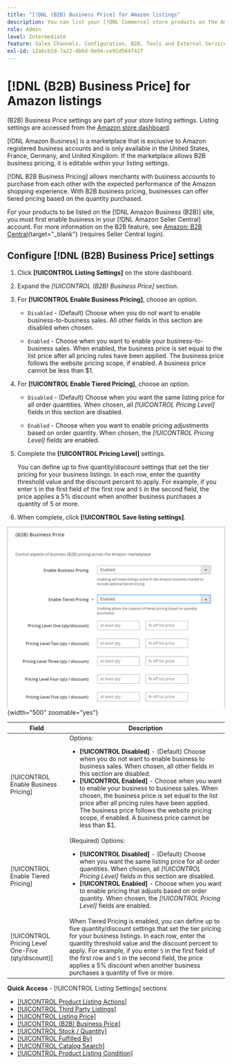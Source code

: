 ```yaml
---
title: "[!DNL (B2B) Business Price] for Amazon listings"
description: You can list your [!DNL Commerce] store products on the Amazon Business (B2B) site by enabling business in your Amazon [!DNL Seller Central] account.
role: Admin
level: Intermediate
feature: Sales Channels, Configuration, B2B, Tools and External Services, Merchandising, Integration
exl-id: 12a6cb2d-7a22-4b6d-9e94-ce91d564f42f
---
```

# [!DNL (B2B) Business Price] for Amazon listings

(B2B) Business Price settings are part of your store listing settings. Listing settings are accessed from the [Amazon store dashboard](./amazon-store-dashboard.md).

[!DNL Amazon Business] is a marketplace that is exclusive to Amazon registered business accounts and is only available in the United States, France, Germany, and United Kingdom. If the marketplace allows B2B business pricing, it is editable within your listing settings.

[!DNL B2B Business Pricing] allows merchants with business accounts to purchase from each other with the expected performance of the Amazon shopping experience. With B2B business pricing, businesses can offer tiered pricing based on the quantity purchased.

For your products to be listed on the [!DNL Amazon Business (B2B)] site, you must first enable business in your [!DNL Amazon Seller Central] account. For more information on the B2B feature, see [Amazon: B2B Central](https://sellercentral.amazon.com/gp/help/G202161480/){target="_blank"} (requires Seller Central login).

## Configure [!DNL (B2B) Business Price] settings

1. Click **[!UICONTROL Listing Settings]** on the store dashboard.

1. Expand the _[!UICONTROL (B2B) Business Price]_ section.

1. For **[!UICONTROL Enable Business Pricing]**, choose an option.

   - `Disabled` - (Default) Choose when you do not want to enable business-to-business sales. All other fields in this section are disabled when chosen.

   - `Enabled` - Choose when you want to enable your business-to-business sales. When enabled, the business price is set equal to the list price after all pricing rules have been applied. The business price follows the website pricing scope, if enabled. A business price cannot be less than $1.

1. For **[!UICONTROL Enable Tiered Pricing]**, choose an option.

   - `Disabled` - (Default) Choose when you want the same listing price for all order quantities. When chosen, all _[!UICONTROL Pricing Level]_ fields in this section are disabled.

   - `Enabled` - Choose when you want to enable pricing adjustments based on order quantity. When chosen, the _[!UICONTROL Pricing Level]_ fields are enabled.

1. Complete the **[!UICONTROL Pricing Level]** settings.

   You can define up to five quantity/discount settings that set the tier pricing for your business listings. In each row, enter the quantity threshold value and the discount percent to apply. For example, if you enter `5` in the first field of the first row and `5` in the second field, the price applies a 5% discount when another business purchases a quantity of 5 or more.

1. When complete, click **[!UICONTROL Save listing settings]**.

![Amazon Business Pricing (B2B)](assets/amazon-business-pricing.png){width="500" zoomable="yes"}

| Field                                              | Description                                                                                                                                                                                                                                                                                                                                                                                                                                                                                                            |
|----------------------------------------------------|------------------------------------------------------------------------------------------------------------------------------------------------------------------------------------------------------------------------------------------------------------------------------------------------------------------------------------------------------------------------------------------------------------------------------------------------------------------------------------------------------------------------|
| [!UICONTROL Enable Business Pricing]               | Options: <ul><li>**[!UICONTROL Disabled]** - (Default) Choose when you do not want to enable business to business sales. When chosen, all other fields in this section are disabled.</li><li>**[!UICONTROL Enabled]** - Choose when you want to enable your business to business sales. When chosen, the business price is set equal to the list price after all pricing rules have been applied. The business price follows the website pricing scope, if enabled. A business price cannot be less than $1.</li></ul> |
| [!UICONTROL Enable Tiered Pricing]                 | (Required) Options: <ul><li>**[!UICONTROL Disabled]** - (Default) Choose when you want the same listing price for all order quantities. When chosen, all _[!UICONTROL Pricing Level]_ fields in this section are disabled.</li><li>**[!UICONTROL Enabled]** - Choose when you want to enable pricing that adjusts based on order quantity. When chosen, the _[!UICONTROL Pricing Level]_ fields are enabled.</li></ul>                                                                                                 |
| [!UICONTROL Pricing Level One-Five (qty/discount)] | When Tiered Pricing is enabled, you can define up to five quantity/discount settings that set the tier pricing for your business listings. In each row, enter the quantity threshold value and the discount percent to apply. For example, if you enter `5` in the first field of the first row and `5` in the second field, the price applies a 5% discount when another business purchases a quantity of five or more.                                                                                               |

**Quick Access** - [!UICONTROL Listing Settings] sections

- [[!UICONTROL Product Listing Actions]](./product-listing-actions.md)
- [[!UICONTROL Third Party Listings]](./third-party-listing-settings.md)
- [[!UICONTROL Listing Price]](./listing-price.md)
- [[!UICONTROL (B2B) Business Price]](./business-pricing.md)
- [[!UICONTROL Stock / Quantity]](./stock-quantity.md)
- [[!UICONTROL Fulfilled By]](./fulfilled-by.md)
- [[!UICONTROL Catalog Search]](./catalog-search.md)
- [[!UICONTROL Product Listing Condition]](./product-listing-condition.md)

